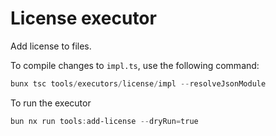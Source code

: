 # License executor

Add license to files.

To compile changes to `impl.ts`, use the following command:

```powershell
bunx tsc tools/executors/license/impl --resolveJsonModule
```

To run the executor

```powershell
bun nx run tools:add-license --dryRun=true
```
